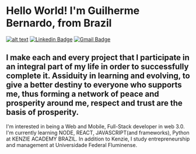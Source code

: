 # Hello World! I'm Guilherme Bernardo, from Brazil

[![alt text](https://www.codewars.com/users/guilhermebernar/badges/micro)](https://www.codewars.com/users/guilhermebernar/)
[![Linkedin Badge](https://img.shields.io/badge/-LinkedIn-blue?style=flat&logo=Linkedin&logoColor=white&link=https://www.linkedin.com/in/guilherme-bernardo-da-n%C3%B3brega-282a40189/)](https://www.linkedin.com/in/guilherme-bernardo-da-n%C3%B3brega-282a40189/)
[![Gmail Badge](https://img.shields.io/badge/-Gmail-c14438?style=flat&logo=Gmail&logoColor=white&link=mailto:guilhermebernardo@id.uff.br)](mailto:guilhermebernardo@id.uff.br)

## I make each and every project that I participate in an integral part of my life in order to successfully complete it. Assiduity in learning and evolving, to give a better destiny to everyone who supports me, thus forming a network of peace and prosperity around me, respect and trust are the basis of prosperity.

I'm interested in being a Web and Mobile, Full-Stack developer in web 3.0. I'm currently learning NODE, REACT, JAVASCRIPT(and frameworks), Python at KENZIE ACADEMY BRAZIL.
In addition to Kenzie, I study entrepreneurship and management at Universidade Federal Fluminense.